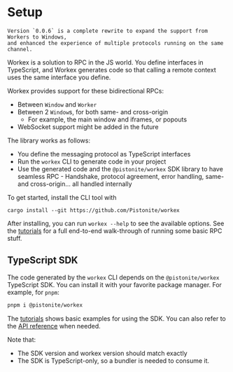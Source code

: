 # Setup

```admonish danger
Version `0.0.6` is a complete rewrite to expand the support from Workers to Windows,
and enhanced the experience of multiple protocols running on the same channel.
```

Workex is a solution to RPC in the JS world. You define interfaces in
TypeScript, and Workex generates code so that calling a remote
context uses the same interface you define.

Workex provides support for these bidirectional RPCs:
- Between `Window` and `Worker`
- Between 2 `Window`s, for both same- and cross-origin
  - For example, the main window and iframes, or popouts
- WebSocket support might be added in the future

The library works as follows:
- You define the messaging protocol as TypeScript interfaces
- Run the `workex` CLI to generate code in your project
- Use the generated code and the `@pistonite/workex` SDK library
  to have seamless RPC - Handshake, protocol agreement, error handling, same- and cross-origin...
  all handled internally

To get started, install the CLI tool with

```
cargo install --git https://github.com/Pistonite/workex
```
After installing, you can run `workex --help` to see the available options.
See the [tutorials](./tutorial/index.md) for a full end-to-end walk-through
of running some basic RPC stuff.

## TypeScript SDK
The code generated by the `workex` CLI depends on the `@pistonite/workex` TypeScript SDK.
You can install it with your favorite package manager. For example, for `pnpm`:

```bash
pnpm i @pistonite/workex
```
The [tutorials](./tutorial/index.md) shows basic examples for using the SDK.
You can also refer to the [API reference](https://workex.pistonite.dev/docs) when needed.

Note that:
- The SDK version and workex version should match exactly
- The SDK is TypeScript-only, so a bundler is needed to consume it.
